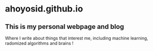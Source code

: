 # ahoyosid.github.io

## This is my personal webpage and blog ##
Where I write about things that interest me, including machine learning, radomized algorithms and brains !



